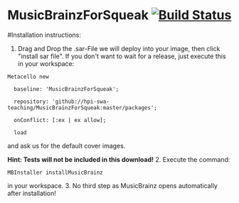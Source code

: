 # MusicBrainzForSqueak [![Build Status](https://travis-ci.org/hpi-swa-teaching/MusicBrainzForSqueak.svg?branch=master)](https://travis-ci.org/hpi-swa-teaching/MusicBrainzForSqueak)

#Installation instructions:
1. Drag and Drop the .sar-File we will deploy into your image, then click "install sar file". If you don't want to wait for a release, just execute this in your workspace:
  ```
  Metacello new
  
    baseline: 'MusicBrainzForSqueak';
  
    repository: 'github://hpi-swa-teaching/MusicBrainzForSqueak:master/packages';
  
    onConflict: [:ex | ex allow];
  
    load
  ```
  and ask us for the default cover images.
  
  **Hint: Tests will not be included in this download!**
2. Execute the command: 
  ```
  MBInstaller installMusicBrainz
  ``` 
  in your workspace.
3. No third step as MusicBrainz opens automatically after installation!
